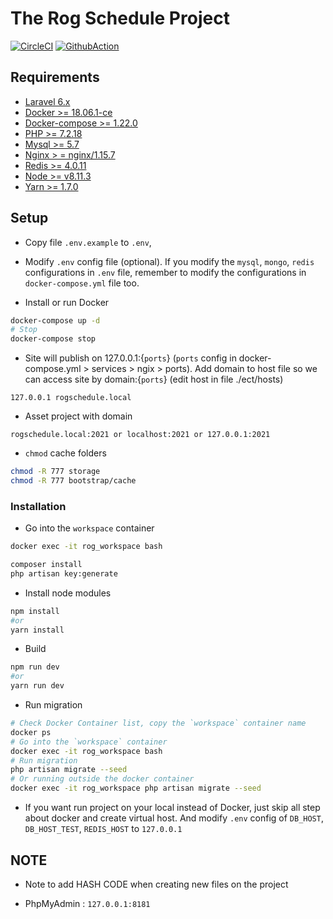 # The Rog Schedule Project

[![CircleCI](https://circleci.com/gh/hieudt-2054/rog-schedule.svg?style=svg)](https://circleci.com/gh/hieudt-2054/rog-schedule)
[![GithubAction](https://github.com/hieudt-2054/rog-schedule/workflows/Laravel/badge.svg)](https://github.com/hieudt-2054/rog-schedule)

## Requirements

- [Laravel 6.x](https://laravel.com/docs/6.x)
- [Docker >= 18.06.1-ce](https://docs.docker.com/install)
- [Docker-compose >= 1.22.0](https://docs.docker.com/compose/install)
- [PHP >= 7.2.18](https://www.php.net/downloads.php)
- [Mysql >= 5.7](https://dev.mysql.com/downloads/installer/)
- [Nginx > = nginx/1.15.7](https://www.nginx.com/resources/wiki/start/topic/tutorials/install/)
- [Redis >= 4.0.11](https://redis.io/topics/quickstart)
- [Node >= v8.11.3](https://nodejs.org/en/download/)
- [Yarn >= 1.7.0](https://yarnpkg.com/en/docs/install#debian-stable)

## Setup

- Copy file `.env.example` to `.env`,
- Modify `.env` config file (optional). If you modify the `mysql`, `mongo`, `redis` configurations in `.env` file, remember to modify the configurations in `docker-compose.yml` file too.

- Install or run Docker
```BASH
docker-compose up -d
# Stop
docker-compose stop
```

- Site will publish on 127.0.0.1:{`ports`} (`ports` config in docker-compose.yml > services > ngix > ports). Add domain to host file so we can access site by domain:{`ports`} (edit host in file ./ect/hosts)

```
127.0.0.1 rogschedule.local
```
- Asset project with domain

```
rogschedule.local:2021 or localhost:2021 or 127.0.0.1:2021
```

- `chmod` cache folders
```BASH
chmod -R 777 storage
chmod -R 777 bootstrap/cache
```

### Installation

- Go into the `workspace` container

```BASH
docker exec -it rog_workspace bash
```

```BASH
composer install
php artisan key:generate
```

- Install node modules
```BASH
npm install
#or
yarn install
```

- Build
```BASH
npm run dev
#or
yarn run dev
```

- Run migration

```BASH
# Check Docker Container list, copy the `workspace` container name
docker ps
# Go into the `workspace` container
docker exec -it rog_workspace bash
# Run migration
php artisan migrate --seed
# Or running outside the docker container
docker exec -it rog_workspace php artisan migrate --seed
```

- If you want run project on your local instead of Docker, just skip all step about docker and create virtual host. And modify `.env` config of `DB_HOST`, `DB_HOST_TEST`, `REDIS_HOST` to `127.0.0.1`


## NOTE

- Note to add HASH CODE when creating new files on the project

- PhpMyAdmin : `127.0.0.1:8181`

```
